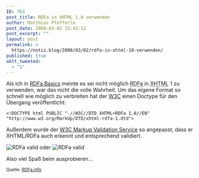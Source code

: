 ```yaml
---
ID: 763
post_title: RDFa in XHTML 1.0 verwenden
author: Matthias Pfefferle
post_date: 2008-03-02 15:42:12
post_excerpt: ""
layout: post
permalink: >
  https://notiz.blog/2008/03/02/rdfa-in-xhtml-10-verwenden/
published: true
aktt_tweeted:
  - "1"
---
```

Als ich in <a href="http://notiz.blog/2008/03/02/rdfa-basics/">RDFa Basics</a> meinte es sei nicht möglich <abbr title="Resource Description Framework using Attributes">RDFa</abbr> in <abbr title="Extensible Hypertext Markup Language">XHTML</abbr> 1 zu verwenden, war das nicht die volle Wahrheit. Um das eigene Format so schnell wie möglich zu verbreiten hat der <a href="http://www.w3.org">W3C</a> einen Doctype für den Übergang veröffentlicht:

<pre><code>&lt;!DOCTYPE html PUBLIC "-//W3C//DTD XHTML+RDFa 1.0//EN" "http://www.w3.org/MarkUp/DTD/xhtml-rdfa-1.dtd"&gt;</code></pre>

Außerdem wurde der <a href="http://validator.w3.org/">W3C Markup Validation Service</a> so angepasst, dass er XHTML/RDFa auch erkennt und entsprechend validiert.

<img src="http://www.w3.org/Icons/valid-xhtml-rdfa" alt="RDFa valid" /> oder <img src="http://www.w3.org/Icons/valid-xhtml-rdfa-blue" alt="RDFa valid" />

Also viel Spaß beim ausprobieren...

<small>Quelle: <a href="http://rdfa.info/2007/08/07/w3c-htmlrdfa-validator/">RDFa.info</a></small>